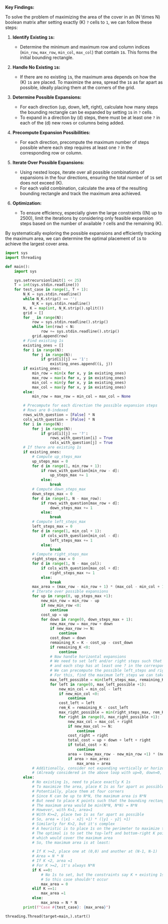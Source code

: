 **Key Findings:**

To solve the problem of maximizing the area of the cover in an \(N \times N\) boolean matrix after setting exactly \(K\) `?` cells to `1`, we can follow these steps:

1. **Identify Existing `1`s:**
   - Determine the minimum and maximum row and column indices (`min_row`, `max_row`, `min_col`, `max_col`) that contain `1`s. This forms the initial bounding rectangle.
   
2. **Handle No Existing `1`s:**
   - If there are no existing `1`s, the maximum area depends on how the \(K\) `1`s are placed. To maximize the area, spread the `1`s as far apart as possible, ideally placing them at the corners of the grid.

3. **Determine Possible Expansions:**
   - For each direction (up, down, left, right), calculate how many steps the bounding rectangle can be expanded by setting `1`s in `?` cells.
   - To expand in a direction by \(d\) steps, there must be at least one `?` in each of the \(d\) new rows or columns being added.

4. **Precompute Expansion Possibilities:**
   - For each direction, precompute the maximum number of steps possible where each step requires at least one `?` in the corresponding row or column.

5. **Iterate Over Possible Expansions:**
   - Using nested loops, iterate over all possible combinations of expansions in the four directions, ensuring the total number of `1`s set does not exceed \(K\).
   - For each valid combination, calculate the area of the resulting bounding rectangle and track the maximum area achieved.

6. **Optimization:**
   - To ensure efficiency, especially given the large constraints (\(N\) up to 2500), limit the iterations by considering only feasible expansion steps based on the number of available `?` cells and the remaining \(K\).

By systematically exploring the possible expansions and efficiently tracking the maximum area, we can determine the optimal placement of `1`s to achieve the largest cover area.

```python
import sys
import threading

def main():
    import sys

    sys.setrecursionlimit(1 << 25)
    T = int(sys.stdin.readline())
    for test_case in range(1, T + 1):
        N_K = sys.stdin.readline()
        while N_K.strip() == '':
            N_K = sys.stdin.readline()
        N, K = map(int, N_K.strip().split())
        grid = []
        for _ in range(N):
            row = sys.stdin.readline().strip()
            while len(row) < N:
                row += sys.stdin.readline().strip()
            grid.append(row)
        # Find existing 1s
        existing_ones = []
        for i in range(N):
            for j in range(N):
                if grid[i][j] == '1':
                    existing_ones.append((i, j))
        if existing_ones:
            min_row = min(x for x, y in existing_ones)
            max_row = max(x for x, y in existing_ones)
            min_col = min(y for x, y in existing_ones)
            max_col = max(y for x, y in existing_ones)
        else:
            min_row = max_row = min_col = max_col = None

        # Precompute for each direction the possible expansion steps
        # Rows are 0-indexed
        rows_with_question = [False] * N
        cols_with_question = [False] * N
        for i in range(N):
            for j in range(N):
                if grid[i][j] == '?':
                    rows_with_question[i] = True
                    cols_with_question[j] = True
        # If there are existing 1s
        if existing_ones:
            # Compute up_steps_max
            up_steps_max = 0
            for d in range(1, min_row + 1):
                if rows_with_question[min_row - d]:
                    up_steps_max += 1
                else:
                    break
            # Compute down_steps_max
            down_steps_max = 0
            for d in range(1, N - max_row):
                if rows_with_question[max_row + d]:
                    down_steps_max += 1
                else:
                    break
            # Compute left_steps_max
            left_steps_max = 0
            for d in range(1, min_col + 1):
                if cols_with_question[min_col - d]:
                    left_steps_max += 1
                else:
                    break
            # Compute right_steps_max
            right_steps_max = 0
            for d in range(1, N - max_col):
                if cols_with_question[max_col + d]:
                    right_steps_max += 1
                else:
                    break
            max_area = (max_row - min_row + 1) * (max_col - min_col + 1)
            # Iterate over possible expansions
            for up in range(0, up_steps_max +1):
                new_min_row = min_row - up
                if new_min_row <0:
                    continue
                cost_up = up
                for down in range(0, down_steps_max + 1):
                    new_max_row = max_row + down
                    if new_max_row >= N:
                        continue
                    cost_down = down
                    remaining_K = K - cost_up - cost_down
                    if remaining_K <0:
                        continue
                    # Now handle horizontal expansions
                    # We need to set left and/or right steps such that left + right <= remaining_K
                    # and each step has at least one ? in the corresponding column
                    # We can precompute the possible left_steps and right_steps
                    # For this, find the maximum left_steps we can take with remaining_K
                    max_left_possible = min(left_steps_max, remaining_K)
                    for left in range(0, max_left_possible +1):
                        new_min_col = min_col - left
                        if new_min_col <0:
                            continue
                        cost_left = left
                        rem_K = remaining_K - cost_left
                        max_right_possible = min(right_steps_max, rem_K)
                        for right in range(0, max_right_possible +1):
                            new_max_col = max_col + right
                            if new_max_col >= N:
                                continue
                            cost_right = right
                            total_cost = up + down + left + right
                            if total_cost > K:
                                continue
                            area = (new_max_row - new_min_row +1) * (new_max_col - new_min_col +1)
                            if area > max_area:
                                max_area = area
            # Additionally, consider not expanding vertically or horizontally
            # (Already considered in the above loop with up=0, down=0, left=0, right=0)
        else:
            # No existing 1s, need to place exactly K 1s
            # To maximize the area, place K 1s as far apart as possible
            # Potentially, place them at four corners
            # Since K can be up to N*N, the maximum area is N*N
            # But need to place K points such that the bounding rectangle is as large as possible
            # The maximum area would be min(N*N, N*N) = N*N
            # However, with K=1, area=1
            # With K>=2, place two 1s as far apart as possible
            # So, area = (|x1 - x2| +1) * (|y1 - y2| +1)
            # Similarly for K>2, but it's complex
            # A heuristic is to place 1s on the perimeter to maximize the rectangle
            # The optimal is to set the top-left and bottom-right K points on the grid
            # which would cover the maximum area
            # So, the maximum area is at least:

            # If K >=2, place one at (0,0) and another at (N-1, N-1)
            # Area = N * N
            # If K <2, area =1
            # For K >=2, it's always N*N
            if K ==0:
                # No 1s to set, but the constraints say K + existing 1s >0
                # So this case shouldn't occur
                max_area = 0
            elif K ==1:
                max_area =1
            else:
                max_area = N * N
        print(f"Case #{test_case}: {max_area}")

threading.Thread(target=main,).start()
```